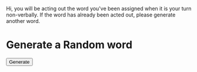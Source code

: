 Hi, you will be acting out the word you've been assigned when it is your turn non-verbally. If the word has already been acted out, please generate another word.
<h1>Generate a Random word</h1>
<body>
<div id="random-name"></div>
<button id="generate">Generate</button>
<script src="test.js"></script>
</body>

